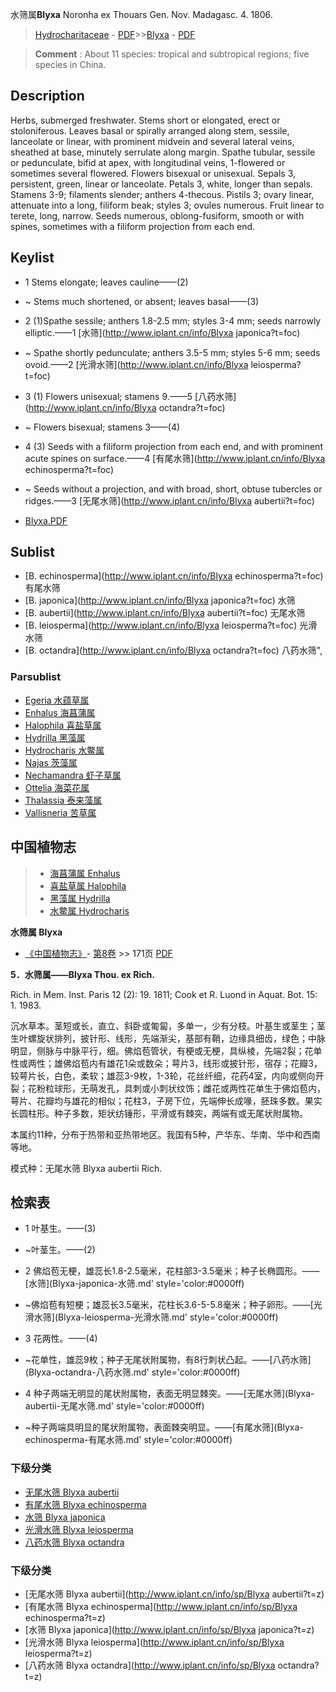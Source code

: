 水筛属**Blyxa** Noronha ex Thouars Gen. Nov. Madagasc. 4. 1806.

> [Hydrocharitaceae](http://www.iplant.cn/info/Hydrocharitaceae?t=foc) - [PDF](http://www.iplant.cn/foc/pdf/Hydrocharitaceae.pdf)>>[Blyxa](http://www.iplant.cn/info/Blyxa?t=foc) - [PDF](http://www.iplant.cn/foc/pdf/Blyxa.pdf)


> **Comment** : 
> About 11 species: tropical and subtropical regions; five species in China.

## Description

Herbs, submerged freshwater. Stems short or elongated, erect or stoloniferous. Leaves basal or spirally arranged along stem, sessile, lanceolate or linear, with prominent midvein and several lateral veins, sheathed at base, minutely serrulate along margin. Spathe tubular, sessile or pedunculate, bifid at apex, with longitudinal veins, 1-flowered or sometimes several flowered. Flowers bisexual or unisexual. Sepals 3, persistent, green, linear or lanceolate. Petals 3, white, longer than sepals. Stamens 3-9; filaments slender; anthers 4-thecous. Pistils 3; ovary linear, attenuate into a long, filiform beak; styles 3; ovules numerous. Fruit linear to terete, long, narrow. Seeds numerous, oblong-fusiform, smooth or with spines, sometimes with a filiform projection from each end.


## Keylist

* 1 Stems elongate; leaves cauline——(2)
* ~ Stems much shortened, or absent; leaves basal——(3)

* 2 (1)Spathe sessile; anthers 1.8-2.5 mm; styles 3-4 mm; seeds narrowly elliptic.——1 [水筛](http://www.iplant.cn/info/Blyxa japonica?t=foc)
* ~ Spathe shortly pedunculate; anthers 3.5-5 mm; styles 5-6 mm; seeds ovoid.——2 [光滑水筛](http://www.iplant.cn/info/Blyxa leiosperma?t=foc)

* 3 (1) Flowers unisexual; stamens 9.——5 [八药水筛](http://www.iplant.cn/info/Blyxa octandra?t=foc)
* ~ Flowers bisexual; stamens 3——(4)

* 4 (3) Seeds with a filiform projection from each end, and with prominent acute spines on surface.——4 [有尾水筛](http://www.iplant.cn/info/Blyxa echinosperma?t=foc)
* ~ Seeds without a projection, and with broad, short, obtuse tubercles or ridges.——3 [无尾水筛](http://www.iplant.cn/info/Blyxa aubertii?t=foc)


* [Blyxa.PDF](http://www.iplant.cn/foc/pdf/Blyxa.pdf)
## Sublist
* [B.  echinosperma](http://www.iplant.cn/info/Blyxa echinosperma?t=foc)
 有尾水筛
* [B.  japonica](http://www.iplant.cn/info/Blyxa japonica?t=foc)
 水筛
* [B.  aubertii](http://www.iplant.cn/info/Blyxa aubertii?t=foc)
 无尾水筛
* [B.  leiosperma](http://www.iplant.cn/info/Blyxa leiosperma?t=foc)
 光滑水筛
* [B.  octandra](http://www.iplant.cn/info/Blyxa octandra?t=foc) 八药水筛",

### Parsublist

* [Egeria  水蕴草属](http://www.iplant.cn/info/Egeria?t=foc)
* [Enhalus  海菖蒲属](http://www.iplant.cn/info/Enhalus?t=foc)
* [Halophila  喜盐草属](http://www.iplant.cn/info/Halophila?t=foc)
* [Hydrilla  黑藻属](http://www.iplant.cn/info/Hydrilla?t=foc)
* [Hydrocharis  水鳖属](http://www.iplant.cn/info/Hydrocharis?t=foc)
* [Najas  茨藻属](http://www.iplant.cn/info/Najas?t=foc)
* [Nechamandra  虾子草属](http://www.iplant.cn/info/Nechamandra?t=foc)
* [Ottelia  海菜花属](http://www.iplant.cn/info/Ottelia?t=foc)
* [Thalassia  泰来藻属](http://www.iplant.cn/info/Thalassia?t=foc)
* [Vallisneria  苦草属](http://www.iplant.cn/info/Vallisneria?t=foc)


## 中国植物志

> * [海菖蒲属  Enhalus](http://www.iplant.cn/info/Enhalus?t=z)
> * [喜盐草属  Halophila](http://www.iplant.cn/info/Halophila?t=z)
> * [黑藻属  Hydrilla](http://www.iplant.cn/info/Hydrilla?t=z)
> * [水鳖属  Hydrocharis](http://www.iplant.cn/info/Hydrocharis?t=z)


**水筛属 Blyxa**

* [《中国植物志》](http://www.iplant.cn/frps)- [第8卷](http://www.iplant.cn/frps/vol/8) >> 171页 [PDF](http://www.iplant.cn/frps/pdf/8/171y.pdf)


**5．水筛属——Blyxa Thou. ex Rich.**

Rich. in Mem. Inst. Paris 12 (2): 19. 1811; Cook et R. Luond in Aquat. Bot. 15: 1. 1983.

沉水草本。茎短或长，直立、斜卧或匍匐，多单一，少有分枝。叶基生或茎生；茎生叶螺旋状排列，披针形、线形，先端渐尖，基部有鞘，边缘具细齿，绿色；中脉明显，侧脉与中脉平行，细。佛焰苞管状，有梗或无梗，具纵棱，先端2裂；花单性或两性；雄佛焰苞内有雄花1朵或数朵；萼片3，线形或披针形，宿存；花瓣3，较萼片长，白色，柔软；雄蕊3-9枚，1-3轮，花丝纤细，花药4室，内向或侧向开裂；花粉粒球形，无萌发孔，具刺或小刺状纹饰；雌花或两性花单生于佛焰苞内，萼片、花瓣均与雄花的相似；花柱3，子房下位，先端伸长成喙，胚珠多数。果实长圆柱形。种子多数，矩状纺锤形，平滑或有棘突，两端有或无尾状附属物。

本属约11种，分布于热带和亚热带地区。我国有5种，产华东、华南、华中和西南等地。

模式种：无尾水筛 Blyxa aubertii Rich.

## 检索表

* 1 叶基生。——(3)
* ~叶茎生。——(2)

* 2 佛焰苞无梗，雄蕊长1.8-2.5毫米，花柱部3-3.5毫米；种子长椭圆形。——[水筛](Blyxa-japonica-水筛.md'  style='color:#0000ff)

* ~佛焰苞有短梗；雄蕊长3.5毫米，花柱长3.6-5-5.8毫米；种子卵形。——[光滑水筛](Blyxa-leiosperma-光滑水筛.md'  style='color:#0000ff)


* 3 花两性。——(4)
* ~花单性，雄蕊9枚；种子无尾状附属物，有8行刺状凸起。——[八药水筛](Blyxa-octandra-八药水筛.md'  style='color:#0000ff)


* 4 种子两端无明显的尾状附属物，表面无明显棘突。——[无尾水筛](Blyxa-aubertii-无尾水筛.md'  style='color:#0000ff)

* ~种子两端具明显的尾状附属物，表面棘突明显。——[有尾水筛](Blyxa-echinosperma-有尾水筛.md'  style='color:#0000ff)

### 下级分类
* [无尾水筛  Blyxa aubertii](Blyxa-aubertii-无尾水筛.md)
* [有尾水筛  Blyxa echinosperma](Blyxa-echinosperma-有尾水筛.md)
* [水筛  Blyxa japonica](Blyxa-japonica-水筛.md)
* [光滑水筛  Blyxa leiosperma](Blyxa-leiosperma-光滑水筛.md)
* [八药水筛  Blyxa octandra](Blyxa-octandra-八药水筛.md)

### 下级分类
* [无尾水筛  Blyxa aubertii](http://www.iplant.cn/info/sp/Blyxa aubertii?t=z)
* [有尾水筛  Blyxa echinosperma](http://www.iplant.cn/info/sp/Blyxa echinosperma?t=z)
* [水筛  Blyxa japonica](http://www.iplant.cn/info/sp/Blyxa japonica?t=z)
* [光滑水筛  Blyxa leiosperma](http://www.iplant.cn/info/sp/Blyxa leiosperma?t=z)
* [八药水筛  Blyxa octandra](http://www.iplant.cn/info/sp/Blyxa octandra?t=z)
